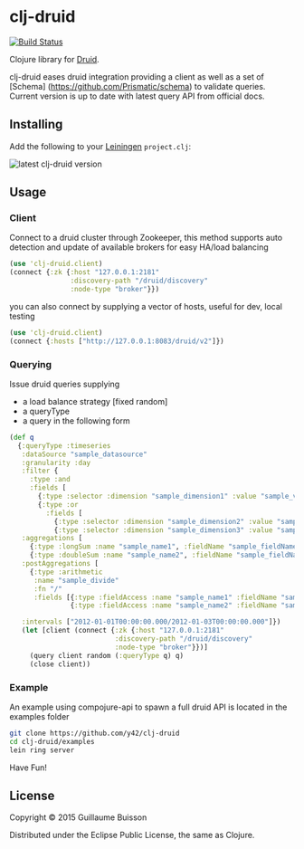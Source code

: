 # clj-druid

[![Build Status](https://travis-ci.org/y42/clj-druid.svg?branch=master)](https://travis-ci.org/y42/clj-druid)

Clojure library for [Druid](http://druid.io/).

clj-druid eases druid integration providing a client as well as a set of [Schema] (https://github.com/Prismatic/schema) to validate queries.
Current version is up to date with latest query API from official docs.

## Installing

Add the following to your [Leiningen](http://github.com/technomancy/leiningen) `project.clj`:

![latest clj-druid version](https://clojars.org/y42/clj-druid/latest-version.svg)

## Usage

### Client

Connect to a druid cluster through Zookeeper, 
this method supports auto detection and update of available brokers for easy HA/load balancing

```clj
(use 'clj-druid.client)
(connect {:zk {:host "127.0.0.1:2181"
               :discovery-path "/druid/discovery"
               :node-type "broker"}})
```

you can also connect by supplying a vector of hosts, useful for dev, local testing

```clj
(use 'clj-druid.client)
(connect {:hosts ["http://127.0.0.1:8083/druid/v2"]})
```

### Querying

Issue druid queries supplying
* a load balance strategy [fixed random]
* a queryType
* a query in the following form

```clj
(def q
  {:queryType :timeseries
   :dataSource "sample_datasource"
   :granularity :day
   :filter {
     :type :and
     :fields [
       {:type :selector :dimension "sample_dimension1" :value "sample_value1"}
       {:type :or
         :fields [
           {:type :selector :dimension "sample_dimension2" :value "sample_value2"}
           {:type :selector :dimension "sample_dimension3" :value "sample_value3"}]}]}
   :aggregations [
     {:type :longSum :name "sample_name1", :fieldName "sample_fieldName1"}
     {:type :doubleSum :name "sample_name2", :fieldName "sample_fieldName2"}]
   :postAggregations [
     {:type :arithmetic
      :name "sample_divide"
      :fn "/"
      :fields [{:type :fieldAccess :name "sample_name1" :fieldName "sample_fieldName1"}
               {:type :fieldAccess :name "sample_name2" :fieldName "sample_fieldName2"}]}]

   :intervals ["2012-01-01T00:00:00.000/2012-01-03T00:00:00.000"]})
   (let [client (connect {:zk {:host "127.0.0.1:2181"
                          :discovery-path "/druid/discovery"
                          :node-type "broker"}})]
     (query client random (:queryType q) q)
     (close client))
```
   
### Example

An example using compojure-api to spawn a full druid API is located in the examples folder

```bash
git clone https://github.com/y42/clj-druid
cd clj-druid/examples
lein ring server
```

Have Fun!

## License

Copyright &copy; 2015 Guillaume Buisson

Distributed under the Eclipse Public License, the same as Clojure.

